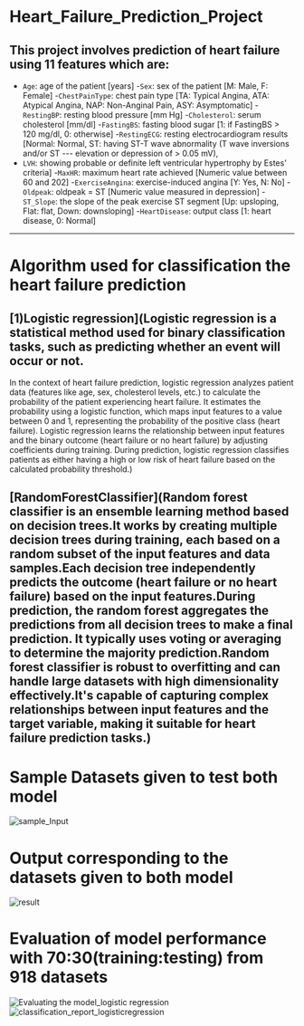 # Heart_Failure_Prediction_Project
This project involves prediction of heart failure using 11 features which are:
------------------------------------------------------------------------------
- `Age`: age of the patient [years]
-`Sex`: sex of the patient [M: Male, F: Female]
-`ChestPainType`: chest pain type [TA: Typical Angina, ATA: Atypical Angina, NAP: Non-Anginal Pain, ASY: Asymptomatic]
-`RestingBP`: resting blood pressure [mm Hg]
-`Cholesterol`: serum cholesterol [mm/dl]
-`FastingBS`: fasting blood sugar [1: if FastingBS > 120 mg/dl, 0: otherwise]
-`RestingECG`: resting electrocardiogram results [Normal: Normal, ST: having ST-T wave abnormality (T wave inversions and/or ST ---   elevation or depression of > 0.05 mV), 
- `LVH`: showing probable or definite left ventricular hypertrophy by Estes' criteria]
-`MaxHR`: maximum heart rate achieved [Numeric value between 60 and 202]
-`ExerciseAngina`: exercise-induced angina [Y: Yes, N: No]
-`Oldpeak`: oldpeak = ST [Numeric value measured in depression]
-`ST_Slope`: the slope of the peak exercise ST segment [Up: upsloping, Flat: flat, Down: downsloping]
-`HeartDisease`: output class [1: heart disease, 0: Normal]
-------------------------------------------------------------------------------

# Algorithm used for classification the heart failure prediction
## [1)Logistic regression](Logistic regression is a statistical method used for binary classification tasks, such as predicting whether an event will occur or not.
In the context of heart failure prediction, logistic regression analyzes patient data (features like age, sex, cholesterol levels, etc.) to calculate the probability of the patient experiencing heart failure.
It estimates the probability using a logistic function, which maps input features to a value between 0 and 1, representing the probability of the positive class (heart failure).
Logistic regression learns the relationship between input features and the binary outcome (heart failure or no heart failure) by adjusting coefficients during training.
During prediction, logistic regression classifies patients as either having a high or low risk of heart failure based on the calculated probability threshold.)

## [RandomForestClassifier](Random forest classifier is an ensemble learning method based on decision trees.It works by creating multiple decision trees during training, each based on a random subset of the input features and data samples.Each decision tree independently predicts the outcome (heart failure or no heart failure) based on the input features.During prediction, the random forest aggregates the predictions from all decision trees to make a final prediction. It typically uses voting or averaging to determine the majority prediction.Random forest classifier is robust to overfitting and can handle large datasets with high dimensionality effectively.It's capable of capturing complex relationships between input features and the target variable, making it suitable for heart failure prediction tasks.)



# Sample Datasets given to test both model
![sample_Input](https://github.com/NANDHAKUMAR-PERIYANNAN/Heart_Failure_Prediction_Project/assets/93268682/f8905806-89e6-4a1a-b054-fc057d452918)

# Output corresponding to the datasets given to both model
![result](https://github.com/NANDHAKUMAR-PERIYANNAN/Heart_Failure_Prediction_Project/assets/93268682/87a658d7-f16a-4bf4-8adf-9b2b7cf5a399)

# Evaluation of model performance with 70:30(training:testing) from 918 datasets
![Evaluating the model_logistic regression](https://github.com/NANDHAKUMAR-PERIYANNAN/Heart_Failure_Prediction_Project/assets/93268682/bb444900-268c-4c34-9a3a-fd3dfc67e753)
![classification_report_logisticregression](https://github.com/NANDHAKUMAR-PERIYANNAN/Heart_Failure_Prediction_Project/assets/93268682/f7eff60f-bb04-43cd-94c6-272765fa2134)


